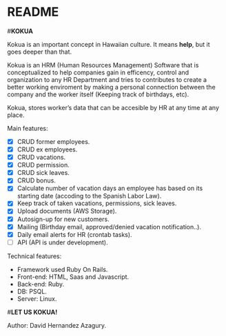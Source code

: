 # README

#**KOKUA**

Kokua is an important concept in Hawaiian culture. It means **help**, but it goes deeper than that.

Kokua is an HRM  (Human Resources Management) Software that is conceptualized to help companies gain in efficency, control
and organization to any HR Department and tries to contributes to
create a better working enviroment by making a personal connection between the company and the worker itself
(Keeping track of birthdays, etc).

Kokua, stores worker’s data that can be accesible by HR at any time at any place.

Main features:
- [x] CRUD former employees.
- [x] CRUD ex employees.
- [x] CRUD vacations.
- [x] CRUD permission.
- [x] CRUD sick leaves.
- [x] CRUD bonus.
- [x] Calculate number of vacation days an employee has based on its starting date (accoding to the Spanish Labor Law).
- [x] Keep track of taken vacations, permissions, sick leaves.
- [x] Upload documents (AWS Storage).
- [x] Autosign-up for new customers.
- [x] Mailing (Birthday email, approved/denied vacation notification..).
- [x] Daily email alerts for HR (crontab tasks).
- [ ] API (API is under development).

Technical features:
- Framework used Ruby On Rails.
- Front-end: HTML, Saas and Javascript.
- Back-end: Ruby.
- DB: PSQL.
- Server: Linux.


#**LET US KOKUA!**

Author: David Hernandez Azagury.

